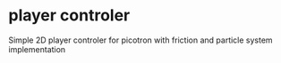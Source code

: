# player controler
Simple 2D player controler for picotron with friction and particle system implementation

